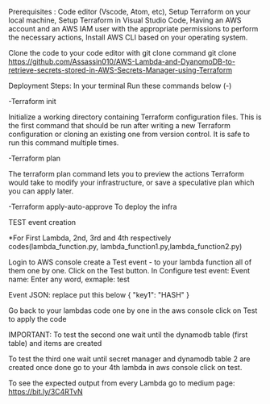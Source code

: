Prerequisites : Code editor (Vscode, Atom, etc), Setup Terraform on your local machine, Setup Terraform in Visual Studio Code, Having an AWS account and an AWS IAM user with the appropriate permissions to perform the necessary actions, Install AWS CLI based on your operating system.

Clone the code to your code editor with git clone command git clone https://github.com/Assassin010/AWS-Lambda-and-DyanomoDB-to-retrieve-secrets-stored-in-AWS-Secrets-Manager-using-Terraform

Deployment Steps: In your terminal Run these commands below (-)

-Terraform init

Initialize a working directory containing Terraform configuration files. This is the first command that should be run after writing a new Terraform configuration or cloning an existing one from version control. It is safe to run this command multiple times.

-Terraform plan

The terraform plan command lets you to preview the actions Terraform would take to modify your infrastructure, or save a speculative plan which you can apply later.

-Terraform apply-auto-approve To deploy the infra


TEST event creation

*For First Lambda, 2nd, 3rd and 4th respectively codes(lambda_function.py, lambda_function1.py,lambda_function2.py) 

Login to AWS console create a Test event - to your lambda function all of them one by one.
Click on the Test button.
In Configure test event:
Event name: Enter any word, exmaple: test

Event JSON: replace put this below
{
  "key1": "HASH"
}

Go back to your lambdas code one by one in the aws console click on Test to apply the code

IMPORTANT: To test the second one wait until the dynamodb table (first table) and items are created 

To test the third one wait until secret manager and dynamodb table 2 are created
once done go to your 4th lambda in aws console click on test.


To see the expected output from every Lambda go to medium page: https://bit.ly/3C4RTvN






